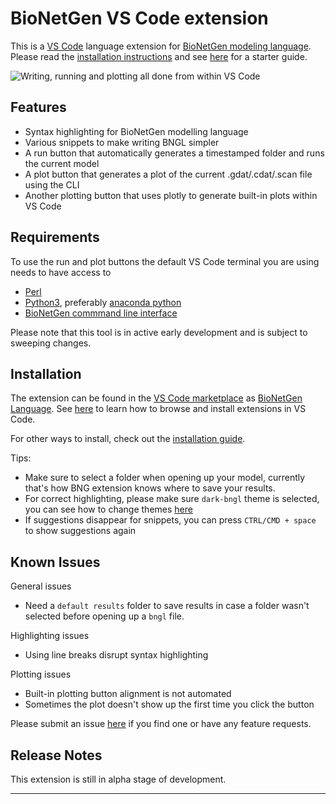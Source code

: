 # BioNetGen VS Code extension

This is a [VS Code](https://code.visualstudio.com/) language extension for [BioNetGen modeling language](http://bionetgen.org/). Please read the [installation instructions](https://github.com/RuleWorld/BNG_vscode_extension#installation) and see [here](https://bng-vscode-extension.readthedocs.io/en/latest/) for a starter guide.

<img src=https://raw.githubusercontent.com/RuleWorld/BNG_vscode_extension/main/assets/featured.gif title="Writing, running and plotting all done from within VS Code">


## Features

* Syntax highlighting for BioNetGen modelling language
* Various snippets to make writing BNGL simpler
* A run button that automatically generates a timestamped folder and runs the current model
* A plot button that generates a plot of the current .gdat/.cdat/.scan file using the CLI
* Another plotting button that uses plotly to generate built-in plots within VS Code

## Requirements

To use the run and plot buttons the default VS Code terminal you are using needs to have access to
* [Perl](https://www.perl.org/)
* [Python3](https://www.python.org/), preferably [anaconda python](https://docs.anaconda.com/anaconda/)
* [BioNetGen commmand line interface](https://github.com/RuleWorld/PyBioNetGen)

Please note that this tool is in active early development and is subject to sweeping changes.

## Installation

The extension can be found in the [VS Code marketplace](https://marketplace.visualstudio.com/vscode) as [BioNetGen Language](https://marketplace.visualstudio.com/items?itemName=als251.bngl). See [here](https://code.visualstudio.com/docs/editor/extension-gallery#_browse-for-extensions) to learn how to browse and install extensions in VS Code.

For other ways to install, check out the [installation guide](docs/install.md).

Tips: 

* Make sure to select a folder when opening up your model, currently that's how BNG extension knows where to save your results. 
* For correct highlighting, please make sure ```dark-bngl``` theme is selected, you can see how to change themes [here](https://code.visualstudio.com/docs/getstarted/themes#_selecting-the-color-theme)
* If suggestions disappear for snippets, you can press ```CTRL/CMD + space``` to show suggestions again

## Known Issues

General issues
* Need a `default results` folder to save results in case a folder wasn't selected before opening up a `bngl` file. 

Highlighting issues
* Using line breaks disrupt syntax highlighting

Plotting issues
* Built-in plotting button alignment is not automated
* Sometimes the plot doesn't show up the first time you click the button

Please submit an issue [here](https://github.com/RuleWorld/BNG_vscode_extension) if you find one or have any feature requests. 

## Release Notes

This extension is still in alpha stage of development. 

-----------------------------------------------------------------------------------------------------------
